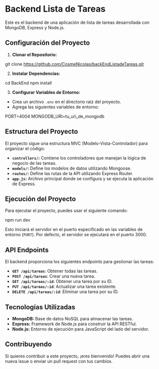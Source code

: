 # Backend Lista de Tareas

Este es el backend de una aplicación de lista de tareas desarrollada con MongoDB, Express y Node.js.

## Configuración del Proyecto

1. **Clonar el Repositorio:**

git clone https://github.com/CosmeNicolas/backEndListadeTareas.git

2. **Instalar Dependencias:**

cd BackEnd
npm install

3. **Configurar Variables de Entorno:**
- Crea un archivo `.env` en el directorio raíz del proyecto.
- Agrega las siguientes variables de entorno:

PORT=4004
MONGODB_URI=tu_uri_de_mongodb

## Estructura del Proyecto

El proyecto sigue una estructura MVC (Modelo-Vista-Controlador) para organizar el código:

- **`controllers/`:** Contiene los controladores que manejan la lógica de negocio de las tareas.
- **`models/`:** Define los modelos de datos utilizando Mongoose.
- **`routes/`:** Define las rutas de la API utilizando Express Router.
- **`app.js`:** Archivo principal donde se configura y se ejecuta la aplicación de Express.

## Ejecución del Proyecto

Para ejecutar el proyecto, puedes usar el siguiente comando:

npm run dev 

Esto iniciará el servidor en el puerto especificado en las variables de entorno (`PORT`). Por defecto, el servidor se ejecutará en el puerto 3000.

## API Endpoints

El backend proporciona los siguientes endpoints para gestionar las tareas:

- **`GET /api/tareas`**: Obtener todas las tareas.
- **`POST /api/tareas`**: Crear una nueva tarea.
- **`GET /api/tareas/:id`**: Obtener una tarea por su ID.
- **`PUT /api/tareas/:id`**: Actualizar una tarea existente.
- **`DELETE /api/tareas/:id`**: Eliminar una tarea por su ID.

## Tecnologías Utilizadas

- **MongoDB:** Base de datos NoSQL para almacenar las tareas.
- **Express:** Framework de Node.js para construir la API RESTful.
- **Node.js:** Entorno de ejecución para JavaScript del lado del servidor.

## Contribuyendo

Si quieres contribuir a este proyecto, ¡eres bienvenido! Puedes abrir una nueva issue o enviar un pull request con tus cambios.

